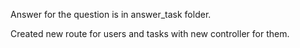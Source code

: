 Answer for the question is in answer_task folder.

Created new route for users and tasks with new controller for them.